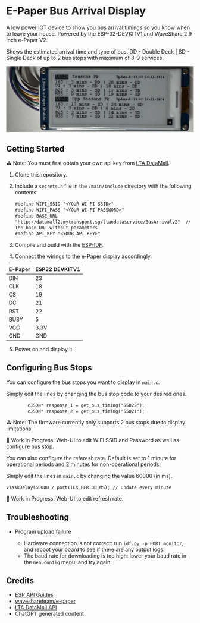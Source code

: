 # E-Paper Bus Arrival Display

A low power IOT device to show you bus arrival timings so you know when to leave your house. Powered by the ESP-32-DEVKITV1 and WaveShare 2.9 inch e-Paper V2.

Shows the estimated arrival time and type of bus. DD - Double Deck | SD - Single Deck of up to 2 bus stops with maximum of 8-9 services.

![1731932145950](image/README/1731932145950.png "Bus Display")

## Getting Started

⚠️ Note: You must first obtain your own api key from [LTA DataMall](https://datamall.lta.gov.sg/content/datamall/en/request-for-api.html).

1. Clone this repository.
2. Include a `secrets.h` file in the `/main/include` directory with the following contents.

   ```
   #define WIFI_SSID "<YOUR WI-FI SSID>" 
   #define WIFI_PASS "<YOUR WI-FI PASSWORD>" 
   #define BASE_URL "http://datamall2.mytransport.sg/ltaodataservice/BusArrivalv2"  // The base URL without parameters
   #define API_KEY "<YOUR API KEY>"
   ```
3. Compile and build with the [ESP-IDF](https://docs.espressif.com/projects/esp-idf/en/stable/esp32/get-started/index.html).
4. Connect the wirings to the e-Paper display accordingly.

| E-Paper | ESP32 DEVKITV1 |
| ------- | -------------- |
| DIN     | 23             |
| CLK     | 18             |
| CS      | 19             |
| DC      | 21             |
| RST     | 22             |
| BUSY    | 5              |
| VCC     | 3.3V           |
| GND     | GND            |

5. Power on and display it.

## Configuring Bus Stops

You can configure the bus stops you want to display in `main.c`.

Simply edit the lines by changing the bus stop code to your desired ones.

```
        cJSON* response_1 = get_bus_timing("55029");
        cJSON* response_2 = get_bus_timing("55021");
```

⚠️ Note: The firmware currently only supports 2 bus stops due to display limitations.

🔨 Work in Progress: Web-UI to edit WiFi SSID and Password as well as configure bus stop.

You can also configure the referesh rate. Default is set to 1 minute for operational periods and 2 minutes for non-operational periods.

Simply edit the lines in `main.c` by changing the value 60000 (in ms).

```
vTaskDelay(60000 / portTICK_PERIOD_MS); // Update every minute
```

🔨 Work in Progress: Web-UI to edit refresh rate.

## Troubleshooting

* Program upload failure

  * Hardware connection is not correct: run `idf.py -p PORT monitor`, and reboot your board to see if there are any output logs.
  * The baud rate for downloading is too high: lower your baud rate in the `menuconfig` menu, and try again.

## Credits

* [ESP API Guides](https://docs.espressif.com/projects/esp-idf/en/stable/esp32/api-guides/index.html)
* [waveshareteam/e-paper](https://github.com/waveshareteam/e-Paper/tree/master/Arduino_R4/src)
* [LTA DataMall API](https://datamall.lta.gov.sg/content/datamall/en.html)
* ChatGPT generated content
